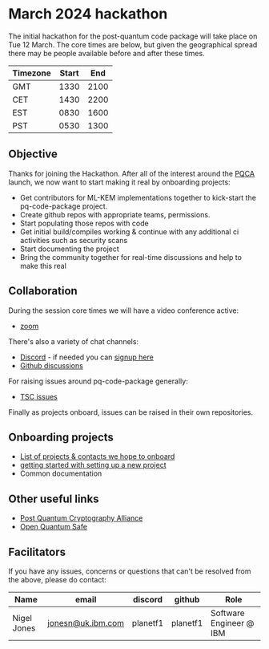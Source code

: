[//]: # (SPDX-License-Identifier: CC-BY-4.0)

# March 2024 hackathon

The initial hackathon for the post-quantum code package will take place on Tue 12 March. The core times
are below, but given the geographical spread there may be people available before and after these times.

| Timezone | Start | End |
| --- | --- | --- |
| GMT | 1330 | 2100 |
| CET | 1430 | 2200 |
| EST | 0830 | 1600 |
| PST | 0530 | 1300 |  

## Objective

Thanks for joining the Hackathon. After all of the interest around the [PQCA](https://pqca.org) launch, we now want to start making it real by onboarding projects:

* Get contributors for ML-KEM implementations together to kick-start the pq-code-package project.
* Create github repos with appropriate teams, permissions.
* Start populating those repos with code
* Get initial build/compiles working & continue with any additional ci activities such as security scans
* Start documenting the project
* Bring the community together for real-time discussions and help to make this real

## Collaboration

During the session core times we will have a video conference active:
- [zoom](https://zoom.us/j/97821311660?pwd=My9rWVRkbHJXbEJHQVc5TGlkNFpyZz09)

There's also a variety of chat channels:
 - [Discord](https://discord.com/channels/1202723482224295936/1203396039977996359) - if needed you can [signup here](https://discord.com/invite/xyVnwzfg5R)
 - [Github discussions](https://github.com/orgs/pq-code-package/discussions)

For raising issues around pq-code-package generally:
 - [TSC issues](https://github.com/pq-code-package/tsc)

 Finally as projects onboard, issues can be raised in their own repositories.

## Onboarding projects

- [List of projects & contacts we hope to onboard](candidate-projects.md)
- [getting started with setting up a new project](project-onboarding.md)
- Common documentation

## Other useful links

- [Post Quantum Cryptography Alliance](https://pqca.org)
- [Open Quantum Safe](https://openquantumsafe.org/)

## Facilitators

If you have any issues, concerns or questions that can't be resolved from the above, please do contact:

| Name | email | discord | github | Role |
| --- | --- | --- | --- | --- |
| Nigel Jones | jonesn@uk.ibm.com | planetf1 | planetf1 | Software Engineer @ IBM |